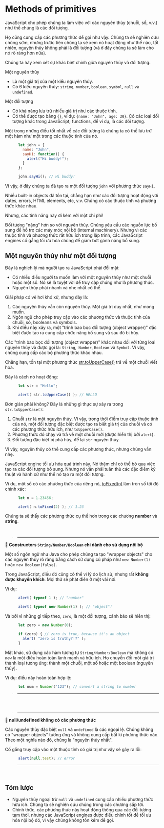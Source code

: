 # Methods of primitives

JavaScript cho phép chúng ta làm việc với các nguyên thủy (chuỗi, số, v.v.) như thể chúng là các đối tượng.

Họ cũng cung cấp các phương thức để gọi như vậy. Chúng ta sẽ nghiên cứu chúng sớm, nhưng trước tiên chúng ta sẽ xem nó hoạt động như thế nào, tất nhiên, nguyên thủy không phải là đối tượng (và ở đây chúng ta sẽ làm cho nó rõ ràng hơn nữa).

Chúng ta hãy xem xét sự khác biệt chính giữa nguyên thủy và đối tượng.

Một nguyên thủy

- Là một giá trị của một kiểu nguyên thủy.
- Có 6 kiểu nguyên thủy: `string`, `number`, `boolean`, `symbol`, `null` và `undefined`.

Một đối tượng

- Có khả năng lưu trữ nhiều giá trị như các thuộc tính.
- Có thể được tạo bằng `{}`, ví dụ: `{name: "John", age: 30}`. Có các loại đối tượng khác trong JavaScript; functions, để ví dụ, là các đối tượng.

Một trong những điều tốt nhất về các đối tượng là chúng ta có thể lưu trữ một hàm như một trong các thuộc tính của nó.

```js
      let john = {
        name: "John",
        sayHi: function() {
          alert("Hi buddy!");
        }
      };

      john.sayHi(); // Hi buddy!
```

Vì vậy, ở đây chúng ta đã tạo ra một đối tượng `john` với phương thức `sayHi`.

Nhiều built-in objects đã tồn tại, chẳng hạn như các đối tượng hoạt động với dates, errors, HTML elements, etc, v.v. Chúng có các thuộc tính và phương thức khác nhau.

Nhưng, các tính năng này đi kèm với một chi phí!

Đối tượng "nặng" hơn so với nguyên thủy. Chúng yêu cầu các nguồn lực bổ sung để hỗ trợ các máy móc nội bộ (internal machinery). Nhưng vì các thuộc tính và phương thức rất hữu ích trong lập trình, các JavaScript engines cố gắng tối ưu hóa chúng để giảm bớt gánh nặng bổ sung.

## Một nguyên thủy như một đối tượng

Đây là nghịch lý mà người tạo ra JavaScript phải đối mặt:

- Có nhiều điều người ta muốn làm với một nguyên thủy như một chuỗi hoặc một số. Nó sẽ là tuyệt vời để truy cập chúng như là phương thức.
- Nguyên thủy phải nhanh và nhẹ nhất có thể.

Giải pháp có vẻ hơi khó xử, nhưng đây là:

1. Các nguyên thủy vẫn còn nguyên thủy. Một giá trị duy nhất, như mong muốn.
2. Ngôn ngữ cho phép truy cập vào các phương thức và thuộc tính của chuỗi, số, booleans và symbols.
3. Khi điều này xảy ra, một "trình bao bọc đối tượng (object wrapper)" đặc biệt được tạo ra cung cấp chức năng bổ sung và sau đó bị hủy.

Các "trình bao bọc đối tượng (object wrapper)" khác nhau đối với từng loại nguyên thủy và được gọi là: `String`,` Number`, `Boolean` và `Symbol`. Vì vậy, chúng cung cấp các bộ phương thức khác nhau.

Chẳng hạn, tồn tại một phương thức [str.toUpperCase()](https://developer.mozilla.org/en/docs/Web/JavaScript/Reference/Global_Objects/String/toUpperCase) trả về một chuỗi viết hoa.

Đây là cách nó hoạt động:

```js
      let str = "Hello";

      alert( str.toUpperCase() ); // HELLO
```

Đơn giản phải không? Đây là những gì thực sự xảy ra trong `str.toUpperCase()`:

1. Chuỗi `str` là một nguyên thủy. Vì vậy, trong thời điểm truy cập thuộc tính của nó, một đối tượng đặc biệt được tạo ra biết giá trị của chuỗi và có các phương thức hữu ích, như `toUpperCase()`.
2. Phương thức đó chạy và trả về một chuỗi mới (được hiển thị bởi `alert`).
3. Đối tượng đặc biệt bị phá hủy, để lại `str` nguyên thủy.

Vì vậy, nguyên thủy có thể cung cấp các phương thức, nhưng chúng vẫn nhẹ.

JavaScript engine tối ưu hóa quá trình này. Nó thậm chí có thể bỏ qua việc tạo ra các đối tượng bổ sung. Nhưng nó vẫn phải tuân thủ các đặc điểm kỹ thuật và hành xử như thể nó tạo ra một đối tượng.

Ví dụ, một số có các phương thức của riêng nó, [toFixed(n)](https://developer.mozilla.org/en-US/docs/Web/JavaScript/Reference/Global_Objects/Number/toFixed) làm tròn số tới độ chính xác:

```js
      let n = 1.23456;

      alert( n.toFixed(2) ); // 1.23
```

Chúng ta sẽ thấy các phương thức cụ thể hơn trong các chương **number** và **string**.

<br>

> ---

**📌 Constructors `String/Number/Boolean` chỉ dành cho sử dụng nội bộ**

Một số ngôn ngữ như Java cho phép chúng ta tạo "wrapper objects" cho các nguyên thủy rõ ràng bằng cách sử dụng cú pháp như `new Number(1)` hoặc `new Boolean(false)`.

Trong JavaScript, điều đó cũng có thể vì lý do lịch sử, nhưng rất **không được khuyến khích**. Mọi thứ sẽ phát điên ở một vài nơi.

Ví dụ:

```js
      alert( typeof 1 ); // "number"

      alert( typeof new Number(1) ); // "object"!
```

Và bởi vì những gì tiếp theo, `zero`, là một đối tượng, cảnh báo sẽ hiển thị:

```js
      let zero = new Number(0);

      if (zero) { // zero is true, because it's an object
        alert( "zero is truthy?!?" );
      }
```

Mặt khác, sử dụng các hàm tương tự `String/Number/Boolean` mà không có `new` là một điều hoàn toàn lành mạnh và hữu ích. Họ chuyển đổi một giá trị thành loại tương ứng: thành một chuỗi, một số hoặc một boolean (nguyên thủy).

Ví dụ: điều này hoàn toàn hợp lệ:

```js
      let num = Number("123"); // convert a string to number
```

> ---

<br>
<br>

> ---

**📌 null/undefined không có các phương thức**

Các nguyên thủy đặc biệt `null` và `undefined` là các ngoại lệ. Chúng không có "wrapper objects" tương ứng và không cung cấp bất kì phương thức nào. Theo một nghĩa nào đó, chúng là "nguyên thủy nhất".

Cố gắng truy cập vào một thuộc tính có giá trị như vậy sẽ gây ra lỗi:

```js
      alert(null.test); // error
```

> ---

<br>

## Tóm lược

- Nguyên thủy ngoại trừ `null` và `undefined` cung cấp nhiều phương thức hữu ích. Chúng ta sẽ nghiên cứu chúng trong các chương sắp tới.
- Chính thức, các phương thức này hoạt động thông qua các đối tượng tạm thời, nhưng các JavaScript engines được điều chỉnh tốt để tối ưu hóa nội bộ đó, vì vậy chúng không tốn kém để gọi.

